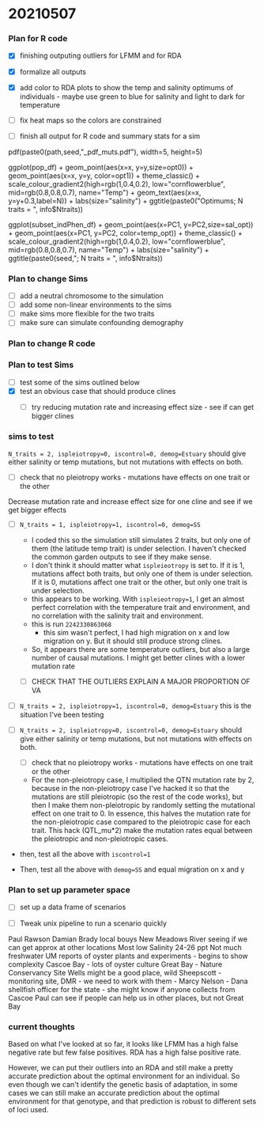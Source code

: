 # 20210507

### Plan for R code
- [x] finishing outputing outliers for LFMM and for RDA
- [x] formalize all outputs
- [x] add color to RDA plots to show the temp and salinity optimums of individuals - maybe use green to blue for salinity and light to dark for temperature

- [ ] fix heat maps so the colors are constrained
- [ ] finish all output for R code and summary stats for a sim


pdf(paste0(path,seed,"_pdf_muts.pdf"), width=5, height=5)

ggplot(pop_df) + geom_point(aes(x=x, y=y,size=opt0)) + geom_point(aes(x=x, y=y, color=opt1)) + theme_classic() + scale_colour_gradient2(high=rgb(1,0.4,0.2), low="cornflowerblue", mid=rgb(0.8,0.8,0.7), name="Temp") + geom_text(aes(x=x, y=y+0.3,label=N)) + labs(size="salinity") + ggtitle(paste0("Optimums; N traits = ", info$Ntraits))


ggplot(subset_indPhen_df) + geom_point(aes(x=PC1, y=PC2,size=sal_opt)) + geom_point(aes(x=PC1, y=PC2, color=temp_opt)) + theme_classic() + scale_colour_gradient2(high=rgb(1,0.4,0.2), low="cornflowerblue", mid=rgb(0.8,0.8,0.7), name="Temp") + labs(size="salinity") + ggtitle(paste0(seed,"; N traits = ", info$Ntraits))


### Plan to change Sims
- [ ] add a neutral chromosome to the simulation
- [ ] add some non-linear environments to the sims
- [ ] make sims more flexible for the two traits
- [ ] make sure can simulate confounding demography

### Plan to change R code

### Plan to test Sims
- [ ] test some of the sims outlined below
- [x] test an obvious case that should produce clines
    - [ ] try reducing mutation rate and increasing effect size - see if can get bigger clines


### sims to test

`N_traits = 2, ispleiotropy=0, iscontrol=0, demog=Estuary` should give either salinity or temp mutations, but not mutations with effects on both. 
   -  [ ] check that no pleiotropy works - mutations have effects on one trait or the other
   
Decrease mutation rate and increase effect size for one cline and see if we get bigger effects


-  [ ]  `N_traits = 1, ispleiotropy=1, iscontrol=0, demog=SS` 
    *  I coded this so the simulation still simulates 2 traits, but only one of them (the latitude temp trait) is under selection. I haven't checked the common garden outputs to see if they make sense.
    *  I don't think it should matter what `ispleieotropy` is set to. If it is 1, mutations affect both traits, but only one of them is under selection. If it is 0, mutations affect one trait or the other, but only one trait is under selection.
    * this appears to be working. With `ispleieotropy=1`, I get an almost perfect correlation with the temperature trait and environment, and no correlation with the salinity trait and environment. 
    * this is run `2242330863068`
        * this sim wasn't perfect, I had high migration on x and low migration on y. But it should still produce strong clines.
    * So, it appears there are some temperature outliers, but also a large number of causal mutations. I might get better clines with a lower mutation rate
    - [ ] CHECK THAT THE OUTLIERS EXPLAIN A MAJOR PROPORTION OF VA
    

-  [ ]  `N_traits = 2, ispleiotropy=1, iscontrol=0, demog=Estuary` this is the situation I've been testing



-  [ ]  `N_traits = 2, ispleiotropy=0, iscontrol=0, demog=Estuary` should give either salinity or temp mutations, but not mutations with effects on both. 
    -  [ ] check that no pleiotropy works - mutations have effects on one trait or the other
    * For the non-pleiotropy case, I multiplied the QTN mutation rate by 2, because in the non-pleiotropy case I've hacked it so that the mutations are still pleiotropic (so the rest of the code works), but then I make them non-pleiotropic by randomly setting the mutational effect on one trait to 0. In essence, this halves the mutation rate for the non-pleiotropic case compared to the pleiotropic case for each trait. This hack (QTL_mu*2) make the mutation rates equal between the pleiotropic and non-pleiotropic cases.    


* then, test all the above with `iscontrol=1`

* Then, test all the above with `demog=SS` and equal migration on x and y


### Plan to set up parameter space
- [ ] set up a data frame of scenarios
- [ ] Tweak unix pipeline to run a scenario quickly


Paul Rawson
Damian Brady local bouys
New Meadows River
seeing if we can get approx at other locations
Most low Salinity 24-26 ppt
Not much freshwater
UM reports of oyster plants and experiments - begins to show complexity
Cascoe Bay - lots of oyster culture
Great Bay - Nature Conservancy Site
Wells might be a good place, wild
Sheepscott - monitoring site, DMR - we need to work with them - Marcy Nelson - 
Dana shellfish officer for the state - she might know if anyone collects from Cascoe 
Paul can see if people can help us in other places, but not Great Bay

### current thoughts

Based on what I've looked at so far, it looks like LFMM has a high false negative rate but few false positives.
RDA has a high false positive rate.

However, we can put their outliers into an RDA and still make a pretty accurate prediction about the optimal environment for an individual.
So even though we can't identify the genetic basis of adaptation, in some cases we can still make an accurate prediction about the optimal environment for that genotype, 
and that prediction is robust to different sets of loci used.
